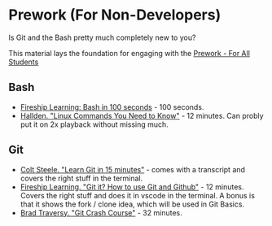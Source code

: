 # Prework (For Non-Developers)

Is Git and the Bash pretty much completely new to you?

This material lays the foundation for engaging with the [Prework - For All Students](./prework.md)

## Bash
- [Fireship Learning: Bash in 100 seconds](https://www.youtube.com/watch?v=I4EWvMFj37g) - 100 seconds.
- [Hallden. "Linux Commands You Need to Know"](https://www.youtube.com/watch?v=J2zquYPJbWY) - 12 minutes.  Can probly put it on 2x playback without missing much.

## Git
- [Colt Steele. "Learn Git in 15 minutes"](https://www.youtube.com/watch?v=USjZcfj8yxE) - comes with a transcript and covers the right stuff in the terminal.
- [Fireship Learning. "Git it? How to use Git and Github"](https://www.youtube.com/watch?v=HkdAHXoRtos) - 12 minutes. Covers the right stuff and does it in vscode in the terminal. A bonus is that it shows the fork / clone idea, which will be used in Git Basics.
- [Brad Traversy. "Git Crash Course"](https://www.youtube.com/watch?v=SWYqp7iY_Tc) - 32 minutes.

